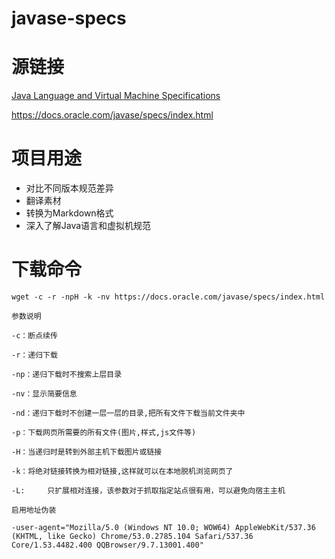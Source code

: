# javase-specs

# 源链接

[Java Language and Virtual Machine Specifications](https://docs.oracle.com/javase/specs/index.html)

https://docs.oracle.com/javase/specs/index.html


# 项目用途
* 对比不同版本规范差异
* 翻译素材
* 转换为Markdown格式
* 深入了解Java语言和虚拟机规范

# 下载命令

```
wget -c -r -npH -k -nv https://docs.oracle.com/javase/specs/index.html

参数说明

-c：断点续传

-r：递归下载

-np：递归下载时不搜索上层目录

-nv：显示简要信息

-nd：递归下载时不创建一层一层的目录,把所有文件下载当前文件夹中

-p：下载网页所需要的所有文件(图片,样式,js文件等)

-H：当递归时是转到外部主机下载图片或链接

-k：将绝对链接转换为相对链接,这样就可以在本地脱机浏览网页了

-L:     只扩展相对连接，该参数对于抓取指定站点很有用，可以避免向宿主主机

启用地址伪装

-user-agent="Mozilla/5.0 (Windows NT 10.0; WOW64) AppleWebKit/537.36 (KHTML, like Gecko) Chrome/53.0.2785.104 Safari/537.36 Core/1.53.4482.400 QQBrowser/9.7.13001.400"
```
